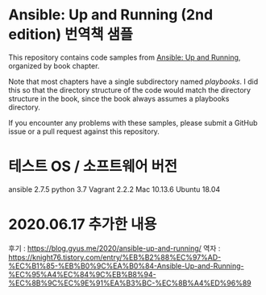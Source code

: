 # Ansible: Up and Running (2nd edition) 번역책 샘플

This repository contains code samples from [Ansible: Up and Running](http://ansiblebook.com), organized by book chapter.

Note that most chapters have a single subdirectory named *playbooks*. I did this
so that the directory structure of the code would match the directory structure
in the book, since the book always assumes a playbooks directory.

If you encounter any problems with these samples, please submit a GitHub issue
or a pull request against this repository.


# 테스트 OS / 소프트웨어 버전 

ansible 2.7.5
python 3.7
Vagrant 2.2.2
Mac 10.13.6
Ubuntu 18.04


# 2020.06.17 추가한 내용
후기 : https://blog.gyus.me/2020/ansible-up-and-running/
역자 : https://knight76.tistory.com/entry/%EB%B2%88%EC%97%AD-%EC%B1%85-%EB%B0%9C%EA%B0%84-Ansible-Up-and-Running-%EC%95%A4%EC%84%9C%EB%B8%94-%EC%8B%9C%EC%9E%91%EA%B3%BC-%EC%8B%A4%ED%96%89
